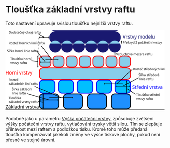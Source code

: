 Tloušťka základní vrstvy raftu
====
Toto nastavení upravuje svislou tloušťku nejnižší vrstvy raftu.

![Rozměry související s raftem](../images/raft_dimensions_cs.svg)

Podobně jako u parametru [Výška počáteční vrstvy](../resolution/layer_height_0.md), způsobuje zvětšení výšky počáteční vrstvy raftu, vytlačování trysky větší silou. Tím se zlepšuje přilnavost mezi raftem a podložkou tisku. Kromě toho může předaná tloušťka kompenzovat jakékoli změny ve výšce tiskové plochy, pokud není přesně ve stejné úrovni.